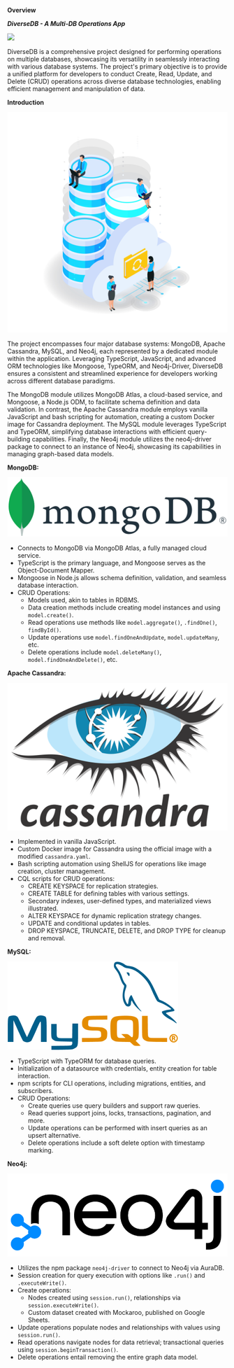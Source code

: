 **Overview**

***DiverseDB - A Multi-DB Operations App***


<p>
    <img src="overviewImage.jpg"/>
</p>

DiverseDB is a comprehensive project designed for performing operations on multiple databases, showcasing its versatility in seamlessly interacting with various database systems. The project's primary objective is to provide a unified platform for developers to conduct Create, Read, Update, and Delete (CRUD) operations across diverse database technologies, enabling efficient management and manipulation of data.

**Introduction**

![Example Image](./images/introductory.jpg)

The project encompasses four major database systems: MongoDB, Apache Cassandra, MySQL, and Neo4j, each represented by a dedicated module within the application. Leveraging TypeScript, JavaScript, and advanced ORM technologies like Mongoose, TypeORM, and Neo4j-Driver, DiverseDB ensures a consistent and streamlined experience for developers working across different database paradigms.

The MongoDB module utilizes MongoDB Atlas, a cloud-based service, and Mongoose, a Node.js ODM, to facilitate schema definition and data validation. In contrast, the Apache Cassandra module employs vanilla JavaScript and bash scripting for automation, creating a custom Docker image for Cassandra deployment. The MySQL module leverages TypeScript and TypeORM, simplifying database interactions with efficient query-building capabilities. Finally, the Neo4j module utilizes the neo4j-driver package to connect to an instance of Neo4j, showcasing its capabilities in managing graph-based data models.


**MongoDB:**

![Example Image](./images/mongodb.png)


- Connects to MongoDB via MongoDB Atlas, a fully managed cloud service.
- TypeScript is the primary language, and Mongoose serves as the Object-Document Mapper.
- Mongoose in Node.js allows schema definition, validation, and seamless database interaction.
- CRUD Operations:
  - Models used, akin to tables in RDBMS.
  - Data creation methods include creating model instances and using `model.create()`.
  - Read operations use methods like `model.aggregate()`, `.findOne()`, `findById()`.
  - Update operations use `model.findOneAndUpdate`, `model.updateMany`, etc.
  - Delete operations include `model.deleteMany()`, `model.findOneAndDelete()`, etc.

**Apache Cassandra:**

![Example Image](./images/apachecCassandra.png)


- Implemented in vanilla JavaScript.
- Custom Docker image for Cassandra using the official image with a modified `cassandra.yaml`.
- Bash scripting automation using ShellJS for operations like image creation, cluster management.
- CQL scripts for CRUD operations:
  - CREATE KEYSPACE for replication strategies.
  - CREATE TABLE for defining tables with various settings.
  - Secondary indexes, user-defined types, and materialized views illustrated.
  - ALTER KEYSPACE for dynamic replication strategy changes.
  - UPDATE and conditional updates in tables.
  - DROP KEYSPACE, TRUNCATE, DELETE, and DROP TYPE for cleanup and removal.

**MySQL:**

![Example Image](./images/mysql.png)


- TypeScript with TypeORM for database queries.
- Initialization of a datasource with credentials, entity creation for table interaction.
- npm scripts for CLI operations, including migrations, entities, and subscribers.
- CRUD Operations:
  - Create queries use query builders and support raw queries.
  - Read queries support joins, locks, transactions, pagination, and more.
  - Update operations can be performed with insert queries as an upsert alternative.
  - Delete operations include a soft delete option with timestamp marking.

**Neo4j:**

![Example Image](./images/Neo4j.png)


- Utilizes the npm package `neo4j-driver` to connect to Neo4j via AuraDB.
- Session creation for query execution with options like `.run()` and `.executeWrite()`.
- Create operations:
  - Nodes created using `session.run()`, relationships via `session.executeWrite()`.
  - Custom dataset created with Mockaroo, published on Google Sheets.
- Update operations populate nodes and relationships with values using `session.run()`.
- Read operations navigate nodes for data retrieval; transactional queries using `session.beginTransaction()`.
- Delete operations entail removing the entire graph data model.
